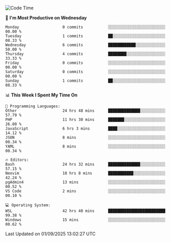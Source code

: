 <!--START_SECTION:waka-->
![Code Time](http://img.shields.io/badge/Code%20Time-5%2C714%20hrs%2023%20mins-blue)

📅 **I'm Most Productive on Wednesday** 

```text
Monday                   0 commits           ░░░░░░░░░░░░░░░░░░░░░░░░░   00.00 % 
Tuesday                  1 commits           ██░░░░░░░░░░░░░░░░░░░░░░░   08.33 % 
Wednesday                6 commits           ████████████░░░░░░░░░░░░░   50.00 % 
Thursday                 4 commits           ████████░░░░░░░░░░░░░░░░░   33.33 % 
Friday                   0 commits           ░░░░░░░░░░░░░░░░░░░░░░░░░   00.00 % 
Saturday                 0 commits           ░░░░░░░░░░░░░░░░░░░░░░░░░   00.00 % 
Sunday                   1 commits           ██░░░░░░░░░░░░░░░░░░░░░░░   08.33 % 
```


📊 **This Week I Spent My Time On** 

```text
💬 Programming Languages: 
Other                    24 hrs 48 mins      ██████████████░░░░░░░░░░░   57.79 % 
PHP                      11 hrs 30 mins      ███████░░░░░░░░░░░░░░░░░░   26.80 % 
JavaScript               6 hrs 3 mins        ████░░░░░░░░░░░░░░░░░░░░░   14.12 % 
JSON                     8 mins              ░░░░░░░░░░░░░░░░░░░░░░░░░   00.34 % 
YAML                     8 mins              ░░░░░░░░░░░░░░░░░░░░░░░░░   00.34 % 

🔥 Editors: 
Bash                     24 hrs 32 mins      ██████████████░░░░░░░░░░░   57.15 % 
Neovim                   18 hrs 8 mins       ███████████░░░░░░░░░░░░░░   42.24 % 
pgAdmin4                 13 mins             ░░░░░░░░░░░░░░░░░░░░░░░░░   00.52 % 
VS Code                  2 mins              ░░░░░░░░░░░░░░░░░░░░░░░░░   00.10 % 

💻 Operating System: 
WSL                      42 hrs 40 mins      █████████████████████████   99.38 % 
Windows                  15 mins             ░░░░░░░░░░░░░░░░░░░░░░░░░   00.62 % 
```


 Last Updated on 01/09/2025 13:02:27 UTC
<!--END_SECTION:waka-->
